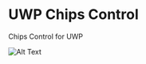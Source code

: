 # UWP Chips Control
Chips Control for UWP

![Alt Text](https://github.com/deanchalk/UWPChipsControl/blob/master/docs/images/screenshot.gif)
